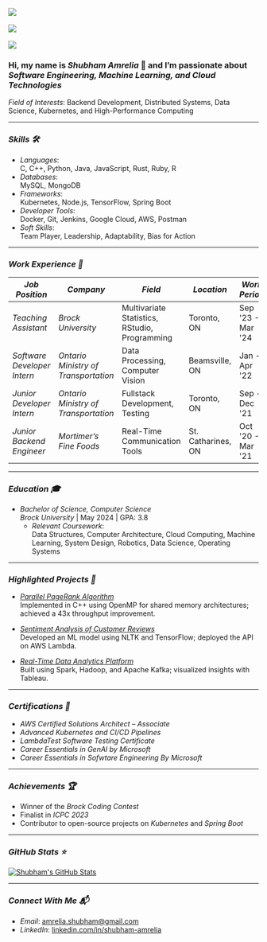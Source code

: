 ![](https://komarev.com/ghpvc/?username=shubham14-02&color=36b812)<br>  
![](https://img.shields.io/github/followers/shubham14-02?style=social)<br>  
![](https://img.shields.io/github/stars/shubham14-02?style=social)<br>  

### Hi, my name is *Shubham Amrelia* 👋 and I’m passionate about *Software Engineering, Machine Learning, and Cloud Technologies*

*Field of Interests*: Backend Development, Distributed Systems, Data Science, Kubernetes, and High-Performance Computing  

---

### *Skills 🛠*
- *Languages*:  
  C, C++, Python, Java, JavaScript, Rust, Ruby, R  
- *Databases*:  
  MySQL, MongoDB  
- *Frameworks*:  
  Kubernetes, Node.js, TensorFlow, Spring Boot  
- *Developer Tools*:  
  Docker, Git, Jenkins, Google Cloud, AWS, Postman  
- *Soft Skills*:  
  Team Player, Leadership, Adaptability, Bias for Action  

---

### *Work Experience 👔*
| *Job Position*         | *Company*                | *Field*                     | *Location*            | *Work Period*        |  
|---------------------------|----------------------------|-------------------------------|-------------------------|------------------------|  
| *Teaching Assistant*   | *Brock University*            | Multivariate Statistics, RStudio, Programming | Toronto, ON         | Sep '23 - Mar '24   |  
| *Software Developer Intern* | *Ontario Ministry of Transportation*  | Data Processing, Computer Vision | Beamsville, ON              | Jan - Apr '22      |  
| *Junior Developer Intern* | *Ontario Ministry of Transportation* | Fullstack Development, Testing | Toronto, ON            | Sep - Dec '21     |  
| *Junior Backend Engineer* | *Mortimer’s Fine Foods* | Real-Time Communication Tools | St. Catharines, ON           | Oct '20 - Mar '21      |  


---

### *Education 🎓*
- *Bachelor of Science, Computer Science*  
  *Brock University* | May 2024 | GPA: 3.8  
  - *Relevant Coursework*:  
    Data Structures, Computer Architecture, Cloud Computing, Machine Learning, System Design, Robotics, Data Science, Operating Systems

---

### *Highlighted Projects 🐾*
- *[Parallel PageRank Algorithm](https://github.com/Shubham14-02/PageRank-Algo-OpenMP)*  
  Implemented in C++ using OpenMP for shared memory architectures; achieved a 43x throughput improvement.  

- *[Sentiment Analysis of Customer Reviews](https://github.com/Shubham14-02/Customer-Review-Sentiment-Analysis)*  
  Developed an ML model using NLTK and TensorFlow; deployed the API on AWS Lambda.  

- *[Real-Time Data Analytics Platform](https://github.com/Shubham14-02/Twitter-Trends-Analytics)*  
  Built using Spark, Hadoop, and Apache Kafka; visualized insights with Tableau.  

---

### *Certifications 📜*
- *AWS Certified Solutions Architect – Associate*  
- *Advanced Kubernetes and CI/CD Pipelines*
- *LambdaTest Software Testing Certificate*
- *Career Essentials in GenAI by Microsoft*
- *Career Essentials in Sofwtare Engineering By Microsoft* 

---

### *Achievements 🏆*
- Winner of the *Brock Coding Contest*  
- Finalist in *ICPC 2023*  
- Contributor to open-source projects on *Kubernetes* and *Spring Boot*  

---

### *GitHub Stats ⭐*
[![Shubham's GitHub Stats](https://github-readme-stats.vercel.app/api?username=shubham14-02&show_icons=true)](https://github.com/anuraghazra/github-readme-stats)  

---

### *Connect With Me 📬*
- *Email*: [amrelia.shubham@gmail.com](mailto:amrelia.shubham@gmail.com)  
- *LinkedIn*: [linkedin.com/in/shubham-amrelia]([https://linkedin.com/in/vinitudasi](https://www.linkedin.com/in/shubham-amrelia/))
